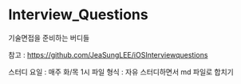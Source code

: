 # Interview_Questions
기술면접을 준비하는 버디들

참고 : https://github.com/JeaSungLEE/iOSInterviewquestions

스터디 요일 : 매주 화/목 1시
파일 형식 : 자유
스터디하면서 md 파일로 합치기

